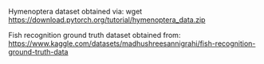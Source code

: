 Hymenoptera dataset obtained via: wget https://download.pytorch.org/tutorial/hymenoptera_data.zip

Fish recognition ground truth dataset obtained from: https://www.kaggle.com/datasets/madhushreesannigrahi/fish-recognition-ground-truth-data